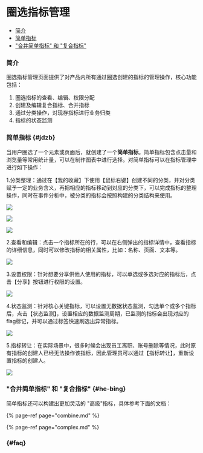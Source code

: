 # 圈选指标管理

* [简介](./#jian-jie)
* [简单指标](./#jdzb)
* ["合并简单指标" 和 "复合指标"](./#he-bing)

### **简介**

圈选指标管理页面提供了对产品内所有通过圈选创建的指标的管理操作，核心功能包括：

1. 圈选指标的查看、编辑、权限分配
2. 创建及编辑复合指标、合并指标
3. 通过分类操作，对现存指标进行业务归类
4. 指标的状态监测

### **简单指标** {#jdzb}

当用户圈选了一个元素或页面后，就创建了一个**简单指标**。简单指标包含点击量和浏览量等常用统计量，可以在制作图表中进行选择。对简单指标可以在指标管理中进行如下操作：

1.分类整理：通过在【我的收藏】下使用【鼠标右键】创建不同的分类，并对分类赋予一定的业务含义，再把相应的指标移动到对应的分类下，可以完成指标的整理操作，同时在事件分析中，被分类的指标会按照构建的分类结构来使用。

![](https://docs.growingio.com/.gitbook/assets/zhi-biao-guan-li-fen-lei-2.png)

![](https://docs.growingio.com/.gitbook/assets/shi-jian-fen-xi-zhi-biao-xia-la.png)

![](https://docs.growingio.com/.gitbook/assets/zhi-biao-guan-li-xin-jian-fen-lei.png)

2.查看和编辑：点击一个指标所在的行，可以在右侧弹出的指标详情中，查看指标的详细信息，同时可以修改指标的相关属性，比如：名称、页面、文本等。

![](https://docs.growingio.com/.gitbook/assets/zhi-biao-guan-li-xiang-qing.png)

3.设置权限：针对想要分享供他人使用的指标，可以单选或多选对应的指标后，点击【分享】按钮进行权限的设置。

![](https://docs.growingio.com/.gitbook/assets/zhi-biao-guan-li-quan-xian.png)

4.状态监测：针对核心关键指标，可以设置无数据状态监测，勾选单个或多个指标后，点击【状态监测】，设置相应的数据监测周期，已监测的指标会出现对应的flag标记，并可以通过标签快速刷选出异常指标。

![](https://docs.growingio.com/.gitbook/assets/zhi-biao-guan-li-jian-ce.png)

5.指标转让：在实际场景中，很多时候会出现员工离职、账号删除等情况，此时原有指标的创建人已经无法操作该指标，因此管理员可以通过【指标转让】，重新设置指标的创建人。

![](https://docs.growingio.com/.gitbook/assets/zhi-biao-guan-li-gong-neng-qu.png)

### "合并简单指标" 和 "复合指标" {#he-bing}

简单指标还可以构建出更加灵活的 "高级"指标，具体参考下面的文档：

{% page-ref page="combine.md" %}

{% page-ref page="complex.md" %}

###  {#faq}

